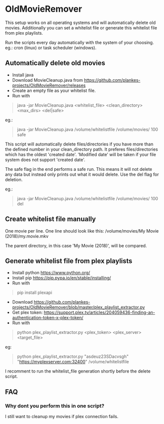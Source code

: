 # OldMovieRemover

This setup works on all operating systems and will automatically delete old movies. Additionally you can set a whitelist file or generate this whitelist file from plex playlists.

Run the scripts every day automatically with the system of your choosing. eg.: cron (linux) or task scheduler (windows).

## Automatically delete old movies

* Install java
* Download MovieCleanup.java from https://github.com/plankes-projects/OldMovieRemover/releases
* Create an empty file as your whitelist file.
* Run with
> java -jar MovieCleanup.java <whitelist_file> <clean_directory> <max_dirs> <del|safe>

eg.: 
> java -jar MovieCleanup.java /volume/whitelistfile /volume/movies/ 100 safe

This script will automatically delete files/directories if you have more than the defined number in your clean_directory path. It preferes files/directories which has the oldest 'created date'. 'Modified date' will be taken if your file system does not support 'created date'.

The safe flag in the end performs a safe run. This means it will not delete any data but instead only prints out what it would delete.
Use the del flag for deletion.

eg.: 
> java -jar MovieCleanup.java /volume/whitelistfile /volume/movies/ 100 del

## Create whitelist file manually
One movie per line.
One line should look like this:
/volume/movies/My Movie (2018)/my.movie.mkv

The parent directory, in this case 'My Movie (2018)', will be compared.

## Generate whitelist file from plex playlists

* Install python https://www.python.org/
* Install pip https://pip.pypa.io/en/stable/installing/
* Run with
> pip install plexapi
* Download https://github.com/plankes-projects/OldMovieRemover/blob/master/plex_playlist_extractor.py 
* Get plex token: https://support.plex.tv/articles/204059436-finding-an-authentication-token-x-plex-token/
* Run with
> python plex_playlist_extractor.py <plex_token> <plex_server> <target_file>

eg:
> python plex_playlist_extractor.py "asdeuz23SDacvsgh" "https://myplexserver.com:32400" /volume/whitelistfile

I recomment to run the whitelist_file generation shortly before the delete script.

## FAQ
### Why dont you perform this in one script?
I still want to cleanup my movies if plex connection fails.
